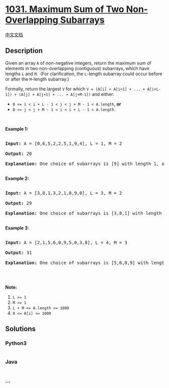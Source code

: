 # [1031. Maximum Sum of Two Non-Overlapping Subarrays](https://leetcode.com/problems/maximum-sum-of-two-non-overlapping-subarrays)

[中文文档](/solution/1000-1099/1031.Maximum%20Sum%20of%20Two%20Non-Overlapping%20Subarrays/README.md)

## Description

<p>Given an array <code>A</code> of non-negative integers, return the maximum sum of elements in two non-overlapping (contiguous) subarrays, which have lengths&nbsp;<code>L</code> and <code>M</code>.&nbsp; (For clarification, the <code>L</code>-length subarray could occur before or after the <code>M</code>-length subarray.)</p>

<p>Formally,&nbsp;return the largest <code>V</code> for which&nbsp;<code>V = (A[i] + A[i+1] + ... + A[i+L-1]) + (A[j] + A[j+1] + ... + A[j+M-1])</code> and either:</p>

<ul>
    <li><code>0 &lt;= i &lt; i + L - 1 &lt; j &lt; j + M - 1 &lt; A.length</code>, <strong>or</strong></li>
    <li><code>0 &lt;= j &lt; j + M - 1 &lt; i &lt; i + L - 1 &lt; A.length</code>.</li>
</ul>

<p>&nbsp;</p>

<ol>

</ol>

<div>

<p><strong>Example 1:</strong></p>

<pre>

<strong>Input: </strong>A = <span id="example-input-1-1">[0,6,5,2,2,5,1,9,4]</span>, L = <span id="example-input-1-2">1</span>, M = <span id="example-input-1-3">2</span>

<strong>Output: </strong><span id="example-output-1">20

<strong>Explanation:</strong> One choice of subarrays is [9] with length 1, and [6,5] with length 2.</span>

</pre>

<div>

<p><strong>Example 2:</strong></p>

<pre>

<strong>Input: </strong>A = <span id="example-input-2-1">[3,8,1,3,2,1,8,9,0]</span>, L = <span id="example-input-2-2">3</span>, M = <span id="example-input-2-3">2</span>

<strong>Output: </strong><span id="example-output-2">29

</span><span id="example-output-1"><strong>Explanation:</strong> One choice of subarrays is</span><span> [3,8,1] with length 3, and [8,9] with length 2.</span>

</pre>

<div>

<p><strong>Example 3:</strong></p>

<pre>

<strong>Input: </strong>A = <span id="example-input-3-1">[2,1,5,6,0,9,5,0,3,8]</span>, L = <span id="example-input-3-2">4</span>, M = <span id="example-input-3-3">3</span>

<strong>Output: </strong><span id="example-output-3">31

</span><span id="example-output-1"><strong>Explanation:</strong> One choice of subarrays is</span><span> [5,6,0,9] with length 4, and [3,8] with length 3.</span>

</pre>

<p>&nbsp;</p>

<p><strong>Note:</strong></p>

<ol>
    <li><code>L &gt;= 1</code></li>
    <li><code>M &gt;= 1</code></li>
    <li><code>L + M &lt;= A.length &lt;= 1000</code></li>
    <li><code>0 &lt;= A[i] &lt;= 1000</code></li>
</ol>

</div>

</div>

</div>

## Solutions

<!-- tabs:start -->

### **Python3**

```python

```

### **Java**

```java

```

### **...**

```

```

<!-- tabs:end -->
